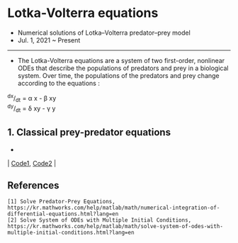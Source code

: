 # Lotka-Volterra equations
- Numerical solutions of Lotka–Volterra predator–prey model
- Jul. 1, 2021 ~ Present

----------
- The Lotka-Volterra equations are a system of two first-order, nonlinear ODEs that describe the populations of predators and prey in a biological system. Over time, the populations of the predators and prey change according to the equations :  
  
<sup>dx</sup>/<sub>dt</sub> = &alpha; x - &beta; xy  
<sup>dy</sup>/<sub>dt</sub> = &delta; xy - &gamma; y  


## 1. Classical prey-predator equations
-
| [Code1](https://github.com/OH-Seoyoung/Lotka-Volterra_equations/blob/master/Classical_predator-prey/Classical_prey_predator_equations.m), [Code2]() |

## References
```
[1] Solve Predator-Prey Equations, https://kr.mathworks.com/help/matlab/math/numerical-integration-of-differential-equations.html?lang=en
[2] Solve System of ODEs with Multiple Initial Conditions, https://kr.mathworks.com/help/matlab/math/solve-system-of-odes-with-multiple-initial-conditions.html?lang=en
```
